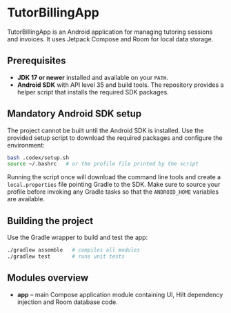 # TutorBillingApp

TutorBillingApp is an Android application for managing tutoring sessions and invoices. It uses Jetpack Compose and Room for local data storage.

## Prerequisites

- **JDK 17 or newer** installed and available on your `PATH`.
- **Android SDK** with API level 35 and build tools. The repository provides a helper script that installs the required SDK packages.

## Mandatory Android SDK setup

The project cannot be built until the Android SDK is installed. Use the provided
setup script to download the required packages and configure the environment:

```bash
bash .codex/setup.sh
source ~/.bashrc   # or the profile file printed by the script
```

Running the script once will download the command line tools and create a
`local.properties` file pointing Gradle to the SDK. Make sure to source your
profile before invoking any Gradle tasks so that the `ANDROID_HOME` variables are
available.

## Building the project

Use the Gradle wrapper to build and test the app:

```bash
./gradlew assemble   # compiles all modules
./gradlew test       # runs unit tests
```

## Modules overview

- **app** – main Compose application module containing UI, Hilt dependency injection and Room database code.

